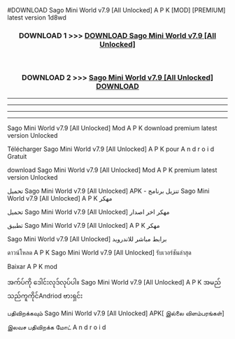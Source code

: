 #DOWNLOAD Sago Mini World v7.9  [All Unlocked] A P K [MOD] [PREMIUM] latest version 1d8wd



<div align="center">

<h3>DOWNLOAD 1 >>> <a href="https://teeasianyam.web.app?sq=Sago Mini World v7.9  [All Unlocked]">DOWNLOAD Sago Mini World v7.9  [All Unlocked] </a></h3><br>

<h3>DOWNLOAD 2 >>> <a href="https://teeasianyam.web.app?sq=Sago Mini World v7.9  [All Unlocked] ">Sago Mini World v7.9  [All Unlocked]  DOWNLOAD </a></h3>

</div>


----------------------------------------------------------

----------------------------------------------------------

----------------------------------------------------------

----------------------------------------------------------


Sago Mini World v7.9  [All Unlocked]  Mod A P K download premium latest version Unlocked

Télécharger Sago Mini World v7.9  [All Unlocked]  A P K pour A n d r o i d Gratuit

download Sago Mini World v7.9  [All Unlocked]  Mod A P K premium latest version Unlocked

تحميل Sago Mini World v7.9  [All Unlocked]  APK - تنزيل برنامج Sago Mini World v7.9  [All Unlocked]  A P K مهكر

تحميل Sago Mini World v7.9  [All Unlocked]  مهكر اخر اصدار

تطبيق Sago Mini World v7.9  [All Unlocked]  A P K مهكر

Sago Mini World v7.9  [All Unlocked]  برابط مباشر للاندرويد

ดาวน์โหลด A P K Sago Mini World v7.9  [All Unlocked]  รับเวอร์ชันล่าสุด

Baixar A P K mod

အက်ပ်ကို ဒေါင်းလုဒ်လုပ်ပါ။ Sago Mini World v7.9  [All Unlocked]  A P K အမည်သည်ကူကိုင်Andriod ဗားရှင်း

பதிவிறக்கவும் Sago Mini World v7.9  [All Unlocked]  APK[ இல்லை விளம்பரங்கள்] 
 
இலவச பதிவிறக்க மோட் A n d r o i d



